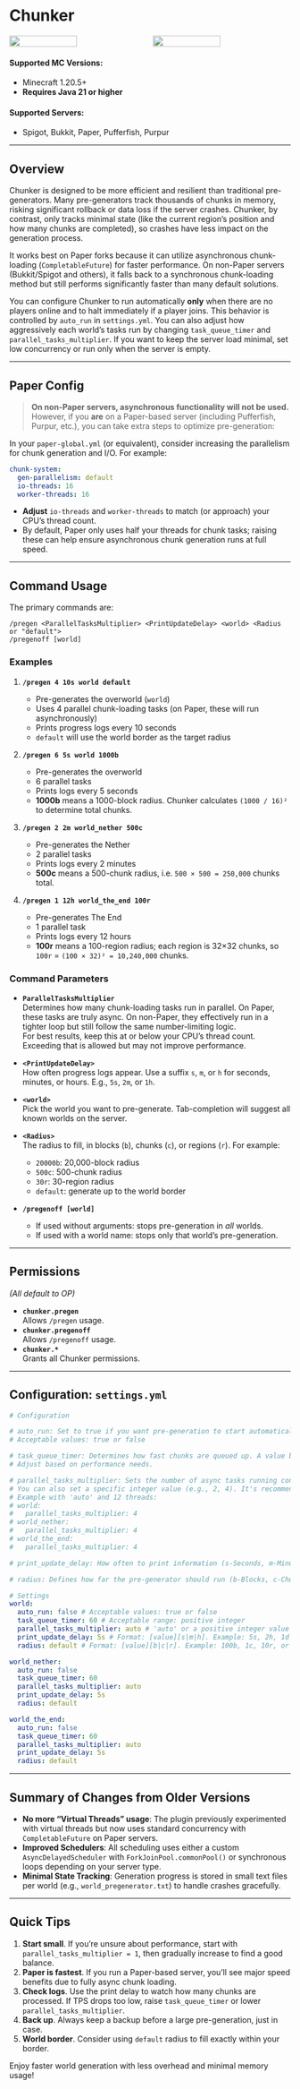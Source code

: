 # Chunker

<div style="display: flex; justify-content: space-between; width: 100%;">
    <img src="https://www.toolsnexus.com/mc/chunker1.png" style="width: 49%; height: auto;">
    <img src="https://www.toolsnexus.com/mc/chunker2.png" style="width: 49%; height: auto;">
</div>


#### Supported MC Versions:
- Minecraft 1.20.5+  
- **Requires Java 21 or higher**

#### Supported Servers:
- Spigot, Bukkit, Paper, Pufferfish, Purpur

---

## Overview
Chunker is designed to be more efficient and resilient than traditional pre-generators. Many pre-generators track thousands of chunks in memory, risking significant rollback or data loss if the server crashes. Chunker, by contrast, only tracks minimal state (like the current region’s position and how many chunks are completed), so crashes have less impact on the generation process.

It works best on Paper forks because it can utilize asynchronous chunk-loading (`CompletableFuture`) for faster performance. On non-Paper servers (Bukkit/Spigot and others), it falls back to a synchronous chunk-loading method but still performs significantly faster than many default solutions.

You can configure Chunker to run automatically **only** when there are no players online and to halt immediately if a player joins. This behavior is controlled by `auto_run` in `settings.yml`. You can also adjust how aggressively each world’s tasks run by changing `task_queue_timer` and `parallel_tasks_multiplier`. If you want to keep the server load minimal, set low concurrency or run only when the server is empty.

---

## Paper Config
> **On non-Paper servers, asynchronous functionality will **not** be used.**  
> However, if you **are** on a Paper-based server (including Pufferfish, Purpur, etc.), you can take extra steps to optimize pre-generation:

In your `paper-global.yml` (or equivalent), consider increasing the parallelism for chunk generation and I/O. For example:

```yaml
chunk-system:
  gen-parallelism: default
  io-threads: 16
  worker-threads: 16
```

- **Adjust** `io-threads` and `worker-threads` to match (or approach) your CPU’s thread count.
- By default, Paper only uses half your threads for chunk tasks; raising these can help ensure asynchronous chunk generation runs at full speed.

---

## Command Usage

The primary commands are:

```
/pregen <ParallelTasksMultiplier> <PrintUpdateDelay> <world> <Radius or "default">
/pregenoff [world]
```

### Examples
1. **`/pregen 4 10s world default`**
   - Pre-generates the overworld (`world`)
   - Uses 4 parallel chunk-loading tasks (on Paper, these will run asynchronously)
   - Prints progress logs every 10 seconds
   - `default` will use the world border as the target radius

2. **`/pregen 6 5s world 1000b`**
   - Pre-generates the overworld
   - 6 parallel tasks
   - Prints logs every 5 seconds
   - **1000b** means a 1000-block radius. Chunker calculates `(1000 / 16)²` to determine total chunks.

3. **`/pregen 2 2m world_nether 500c`**
   - Pre-generates the Nether
   - 2 parallel tasks
   - Prints logs every 2 minutes
   - **500c** means a 500-chunk radius, i.e. `500 × 500 = 250,000` chunks total.

4. **`/pregen 1 12h world_the_end 100r`**
   - Pre-generates The End
   - 1 parallel task
   - Prints logs every 12 hours
   - **100r** means a 100-region radius; each region is 32×32 chunks, so `100r` = `(100 × 32)² = 10,240,000` chunks.

### Command Parameters

- **`ParallelTasksMultiplier`**  
  Determines how many chunk-loading tasks run in parallel. On Paper, these tasks are truly async. On non-Paper, they effectively run in a tighter loop but still follow the same number-limiting logic.  
  For best results, keep this at or below your CPU’s thread count. Exceeding that is allowed but may not improve performance.

- **`<PrintUpdateDelay>`**  
  How often progress logs appear. Use a suffix `s`, `m`, or `h` for seconds, minutes, or hours. E.g., `5s`, `2m`, or `1h`.

- **`<world>`**  
  Pick the world you want to pre-generate. Tab-completion will suggest all known worlds on the server.

- **`<Radius>`**  
  The radius to fill, in blocks (`b`), chunks (`c`), or regions (`r`). For example:
  - `20000b`: 20,000-block radius  
  - `500c`: 500-chunk radius  
  - `30r`: 30-region radius  
  - `default`: generate up to the world border

- **`/pregenoff [world]`**  
  - If used without arguments: stops pre-generation in *all* worlds.  
  - If used with a world name: stops only that world’s pre-generation.

---

## Permissions
*(All default to OP)*

- **`chunker.pregen`**  
  Allows `/pregen` usage.
- **`chunker.pregenoff`**  
  Allows `/pregenoff` usage.
- **`chunker.*`**  
  Grants all Chunker permissions.

---

## Configuration: `settings.yml`
```YAML
# Configuration

# auto_run: Set to true if you want pre-generation to start automatically when no players are on the server.
# Acceptable values: true or false

# task_queue_timer: Determines how fast chunks are queued up. A value between 50-70 is recommended for modern AMD 5000 series and Intel 13th Gen CPUs in the Overworld,
# Adjust based on performance needs.

# parallel_tasks_multiplier: Sets the number of async tasks running concurrently. 'auto' will distribute the tasks based on your thread count.
# You can also set a specific integer value (e.g., 2, 4). It's recommended to stay below your total thread count.
# Example with 'auto' and 12 threads:
# world: 
#   parallel_tasks_multiplier: 4
# world_nether: 
#   parallel_tasks_multiplier: 4
# world_the_end: 
#   parallel_tasks_multiplier: 4

# print_update_delay: How often to print information (s-Seconds, m-Minutes, h-Hours). Default is 5s (5 seconds).

# radius: Defines how far the pre-generator should run (b-Blocks, c-Chunks, r-Regions) or 'default' to pre-generate until the world border.

# Settings
world:
  auto_run: false # Acceptable values: true or false
  task_queue_timer: 60 # Acceptable range: positive integer
  parallel_tasks_multiplier: auto # 'auto' or a positive integer value
  print_update_delay: 5s # Format: [value][s|m|h]. Example: 5s, 2h, 1d
  radius: default # Format: [value][b|c|r]. Example: 100b, 1c, 10r, or 'default'

world_nether:
  auto_run: false
  task_queue_timer: 60
  parallel_tasks_multiplier: auto
  print_update_delay: 5s
  radius: default

world_the_end:
  auto_run: false
  task_queue_timer: 60
  parallel_tasks_multiplier: auto
  print_update_delay: 5s
  radius: default
```

---

## Summary of Changes from Older Versions
- **No more “Virtual Threads” usage**: The plugin previously experimented with virtual threads but now uses standard concurrency with `CompletableFuture` on Paper servers.
- **Improved Schedulers**: All scheduling uses either a custom `AsyncDelayedScheduler` with `ForkJoinPool.commonPool()` or synchronous loops depending on your server type.
- **Minimal State Tracking**: Generation progress is stored in small text files per world (e.g., `world_pregenerator.txt`) to handle crashes gracefully.

---

## Quick Tips
1. **Start small**. If you’re unsure about performance, start with `parallel_tasks_multiplier = 1`, then gradually increase to find a good balance.
2. **Paper is fastest**. If you run a Paper-based server, you’ll see major speed benefits due to fully async chunk loading.
3. **Check logs**. Use the print delay to watch how many chunks are processed. If TPS drops too low, raise `task_queue_timer` or lower `parallel_tasks_multiplier`.
4. **Back up**. Always keep a backup before a large pre-generation, just in case.
5. **World border**. Consider using `default` radius to fill exactly within your border.

Enjoy faster world generation with less overhead and minimal memory usage!
